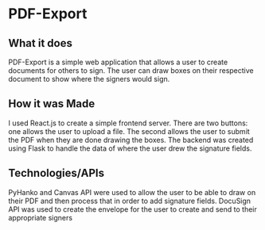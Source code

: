 # PDF-Export

## What it does
PDF-Export is a simple web application that allows a user to create documents for others to sign. The user can draw boxes on their respective document to show where the signers would sign.

## How it was Made
I used React.js to create a simple frontend server. There are two buttons: one allows the user to upload a file. The second allows the user to submit the PDF when they are done drawing the boxes. The backend was created using Flask to handle the data of where the user drew the signature fields.

## Technologies/APIs
PyHanko and Canvas API were used to allow the user to be able to draw on their PDF and then process that in order to add signature fields. DocuSign API was used to create the envelope for the user to create and send to their appropriate signers

